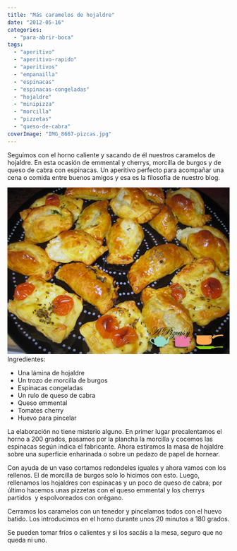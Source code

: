 ```yaml
---
title: "Más caramelos de hojaldre"
date: "2012-05-16"
categories: 
  - "para-abrir-boca"
tags: 
  - "aperitivo"
  - "aperitivo-rapido"
  - "aperitivos"
  - "empanailla"
  - "espinacas"
  - "espinacas-congeladas"
  - "hojaldre"
  - "minipizza"
  - "morcilla"
  - "pizzetas"
  - "queso-de-cabra"
coverImage: "IMG_8667-pizcas.jpg"
---
```


Seguimos con el horno caliente y sacando de él nuestros caramelos de hojaldre. En esta ocasión de emmental y cherrys, morcilla de burgos y de queso de cabra con espinacas. Un aperitivo perfecto para acompañar una cena o comida entre buenos amigos y esa es la filosofía de nuestro blog.

![](images/IMG_8667-pizcas.jpg "IMG_8667 (pizcas)")Ingredientes:

- Una lámina de hojaldre
- Un trozo de morcilla de burgos
- Espinacas congeladas
- Un rulo de queso de cabra
- Queso emmental
- Tomates cherry
- Huevo para pincelar

La elaboración no tiene misterio alguno. En primer lugar precalentamos el horno a 200 grados, pasamos por la plancha la morcilla y cocemos las espinacas según indica el fabricante. Ahora estiramos la masa de hojaldre sobre una superficie enharinada o sobre un pedazo de papel de hornear.

Con ayuda de un vaso cortamos redondeles iguales y ahora vamos con los rellenos. El de morcilla de burgos solo lo hicimos con esto. Luego, rellenamos los hojaldres con espinacas y un poco de queso de cabra; por último hacemos unas pizzetas con el queso emmental y los cherrys partidos  y espolvoreados con orégano.

Cerramos los caramelos con un tenedor y pincelamos todos con el huevo batido. Los introducimos en el horno durante unos 20 minutos a 180 grados.

Se pueden tomar fríos o calientes y si los sacáis a la mesa, seguro que no queda ni uno.
